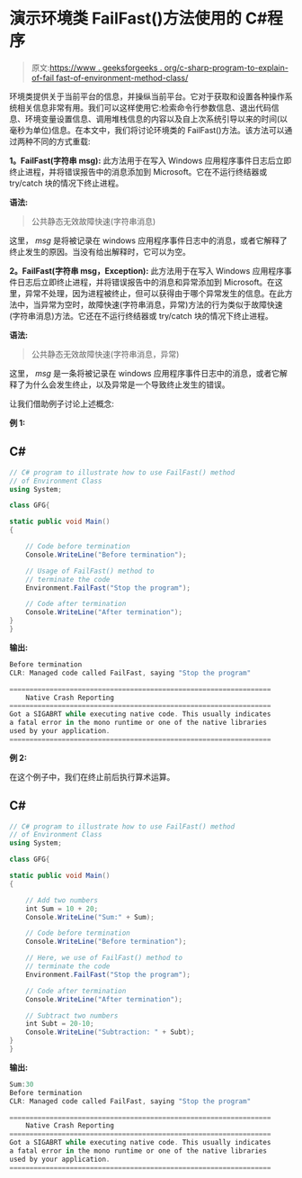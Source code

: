 # 演示环境类 FailFast()方法使用的 C#程序

> 原文:[https://www . geeksforgeeks . org/c-sharp-program-to-explain-of-fail fast-of-environment-method-class/](https://www.geeksforgeeks.org/c-sharp-program-to-demonstrate-the-use-of-failfast-method-of-environment-class/)

环境类提供关于当前平台的信息，并操纵当前平台。它对于获取和设置各种操作系统相关信息非常有用。我们可以这样使用它:检索命令行参数信息、退出代码信息、环境变量设置信息、调用堆栈信息的内容以及自上次系统引导以来的时间(以毫秒为单位)信息。在本文中，我们将讨论环境类的 FailFast()方法。该方法可以通过两种不同的方式重载:

**1。FailFast(字符串 msg):** 此方法用于在写入 Windows 应用程序事件日志后立即终止进程，并将错误报告中的消息添加到 Microsoft。它在不运行终结器或 try/catch 块的情况下终止进程。

**语法:**

> 公共静态无效故障快速(字符串消息)

这里， *msg* 是将被记录在 windows 应用程序事件日志中的消息，或者它解释了终止发生的原因。当没有给出解释时，它可以为空。

**2。FailFast(字符串 msg，Exception):** 此方法用于在写入 Windows 应用程序事件日志后立即终止进程，并将错误报告中的消息和异常添加到 Microsoft。在这里，异常不处理，因为进程被终止，但可以获得由于哪个异常发生的信息。在此方法中，当异常为空时，故障快速(字符串消息，异常)方法的行为类似于故障快速(字符串消息)方法。它还在不运行终结器或 try/catch 块的情况下终止进程。

**语法:**

> 公共静态无效故障快速(字符串消息，异常)

这里， *msg* 是一条将被记录在 windows 应用程序事件日志中的消息，或者它解释了为什么会发生终止，以及异常是一个导致终止发生的错误。

让我们借助例子讨论上述概念:

**例 1:**

## C#

```cs
// C# program to illustrate how to use FailFast() method 
// of Environment Class
using System;

class GFG{

static public void Main()
{

    // Code before termination
    Console.WriteLine("Before termination");

    // Usage of FailFast() method to
    // terminate the code
    Environment.FailFast("Stop the program");

    // Code after termination
    Console.WriteLine("After termination");
}
}
```

**输出:**

```cs
Before termination
CLR: Managed code called FailFast, saying "Stop the program"

=================================================================
    Native Crash Reporting
=================================================================
Got a SIGABRT while executing native code. This usually indicates
a fatal error in the mono runtime or one of the native libraries 
used by your application.
=================================================================
```

**例 2:**

在这个例子中，我们在终止前后执行算术运算。

## C#

```cs
// C# program to illustrate how to use FailFast() method 
// of Environment Class
using System;

class GFG{

static public void Main()
{

    // Add two numbers
    int Sum = 10 + 20;
    Console.WriteLine("Sum:" + Sum);

    // Code before termination
    Console.WriteLine("Before termination");

    // Here, we use of FailFast() method to
    // terminate the code
    Environment.FailFast("Stop the program");

    // Code after termination
    Console.WriteLine("After termination");

    // Subtract two numbers
    int Subt = 20-10;
    Console.WriteLine("Subtraction: " + Subt);
}
}
```

**输出:**

```cs
Sum:30
Before termination
CLR: Managed code called FailFast, saying "Stop the program"

=================================================================
    Native Crash Reporting
=================================================================
Got a SIGABRT while executing native code. This usually indicates
a fatal error in the mono runtime or one of the native libraries 
used by your application.
=================================================================
```